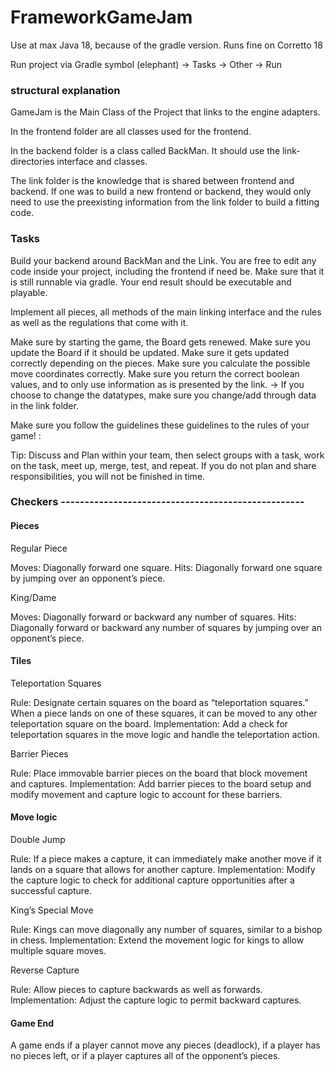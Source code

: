 # FrameworkGameJam

Use at max Java 18, because of the gradle version. Runs fine on Corretto 18

Run project via Gradle symbol (elephant) -> Tasks -> Other -> Run

### structural explanation 

GameJam is the Main Class of the Project that links to the engine adapters. 

In the frontend folder are all classes used for the frontend. 

In the backend folder is a class called BackMan. It should use the link-directories interface and classes. 

The link folder is the knowledge that is shared between frontend and backend. 
If one was to build a new frontend or backend, they would only need to use the preexisting information from
the link folder to build a fitting code.

### Tasks

Build your backend around BackMan and the Link.
You are free to edit any code inside your project, including the frontend if need be.
Make sure that it is still runnable via gradle. 
Your end result should be executable and playable.

Implement all pieces, all methods of the main linking interface and the rules 
as well as the regulations that come with it. 

Make sure by starting the game, the Board gets renewed. 
Make sure you update the Board if it should be updated. 
Make sure it gets updated correctly depending on the pieces.
Make sure you calculate the possible move coordinates correctly.
Make sure you return the correct boolean values, and to only use information as is presented by the link.
-> If you choose to change the datatypes, make sure you change/add through data in the link folder.

Make sure you follow the guidelines these guidelines to the rules of your game! :

Tip: Discuss and Plan within your team, then select groups with a task, work on the task, meet up, merge, test, and repeat. 
If you do not plan and share responsibilities, you will not be finished in time.

### Checkers ---------------------------------------------------

#### Pieces

Regular Piece

Moves: Diagonally forward one square.
Hits: Diagonally forward one square by jumping over an opponent’s piece.

King/Dame

Moves: Diagonally forward or backward any number of squares.
Hits: Diagonally forward or backward any number of squares by jumping over an opponent’s piece.


#### Tiles

Teleportation Squares

Rule: Designate certain squares on the board as “teleportation squares.” When a piece lands on one of these squares, it can be moved to any other teleportation square on the board.
Implementation: Add a check for teleportation squares in the move logic and handle the teleportation action.

Barrier Pieces

Rule: Place immovable barrier pieces on the board that block movement and captures.
Implementation: Add barrier pieces to the board setup and modify movement and capture logic to account for these barriers.


#### Move logic

Double Jump

Rule: If a piece makes a capture, it can immediately make another move if it lands on a square that allows for another capture.
Implementation: Modify the capture logic to check for additional capture opportunities after a successful capture.



King’s Special Move

Rule: Kings can move diagonally any number of squares, similar to a bishop in chess.
Implementation: Extend the movement logic for kings to allow multiple square moves.


Reverse Capture

Rule: Allow pieces to capture backwards as well as forwards.
Implementation: Adjust the capture logic to permit backward captures.

#### Game End

A game ends if a player cannot move any pieces (deadlock), if a player has no pieces left, or if a player captures all of the opponent’s pieces.
